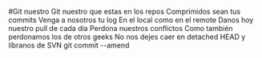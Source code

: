 #Git nuestro
Git nuestro que estas en los repos
Comprimidos sean tus commits
Venga a nosotros tu log
En el local como en el remote
Danos hoy nuestro pull de cada día
Perdona nuestros conflictos
Como también perdonamos los de otros geeks
No nos dejes caer en detached HEAD
y líbranos de SVN
git commit --amend

